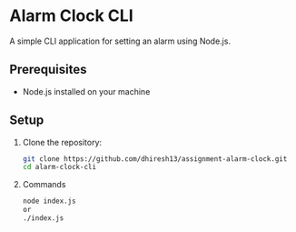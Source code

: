 # Alarm Clock CLI

A simple CLI application for setting an alarm using Node.js.

## Prerequisites

- Node.js installed on your machine

## Setup

1. Clone the repository:

   ```sh
   git clone https://github.com/dhiresh13/assignment-alarm-clock.git
   cd alarm-clock-cli


2. Commands
   ```sh
   node index.js
   or
   ./index.js
